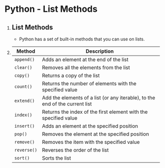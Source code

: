 # Python - List Methods
<!DOCTYPE html>
<html>
<body>
    <ol>
        <li>
            <h2>List Methods</h2>
            <ul>
                <li>Python has a set of built-in methods that you can use on lists.</li>
            </ul>
        </li>
        <li>
            <table style="width: 100%;" class="table table-bordered">
                <thead>
                    <tr>
                        <th>Method</th>
                        <th>Description</th>
                    </tr>
                </thead>
                <tbody>
                    <tr>
                        <td><code>append()</code></td>
                        <td>Adds an element at the end of the list</td>
                    </tr>
                    <tr>
                        <td><code>clear()</code></td>
                        <td>Removes all the elements from the list</td>
                    </tr>
                    <tr>
                        <td><code>copy()</code></td>
                        <td>Returns a copy of the list</td>
                    </tr>
                    <tr>
                        <td><code>count()</code></td>
                        <td>Returns the number of elements with the specified value</td>
                    </tr>
                    <tr>
                        <td><code>extend()</code></td>
                        <td>Add the elements of a list (or any iterable), to the end of the current list</td>
                    </tr>
                    <tr>
                        <td><code>index()</code></td>
                        <td>Returns the index of the first element with the specified value</td>
                    </tr>
                    <tr>
                        <td><code>insert()</code></td>
                        <td>Adds an element at the specified position</td>
                    </tr>
                    <tr>
                        <td><code>pop()</code></td>
                        <td>Removes the element at the specified position</td>
                    </tr>
                    <tr>
                        <td><code>remove()</code></td>
                        <td>Removes the item with the specified value</td>
                    </tr>
                    <tr>
                        <td><code>reverse()</code></td>
                        <td>Reverses the order of the list</td>
                    </tr>
                    <tr>
                        <td><code>sort()</code></td>
                        <td>Sorts the list</td>
                    </tr>
                </tbody>
            </table>
        </li>
    </ol>
</body>
</html>
